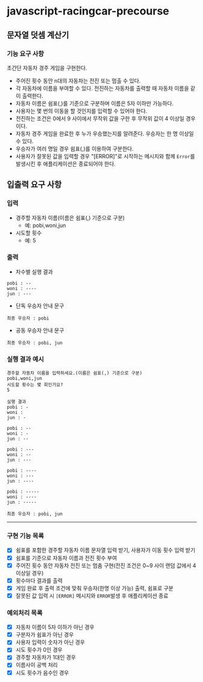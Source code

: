 # javascript-racingcar-precourse

## **문자열 덧셈 계산기**

### **기능 요구 사항**

초간단 자동차 경주 게임을 구현한다.

- 주어진 횟수 동안 n대의 자동차는 전진 또는 멈출 수 있다.
- 각 자동차에 이름을 부여할 수 있다. 전진하는 자동차를 출력할 때 자동차 이름을 같이 출력한다.
- 자동차 이름은 쉼표(,)를 기준으로 구분하며 이름은 5자 이하만 가능하다.
- 사용자는 몇 번의 이동을 할 것인지를 입력할 수 있어야 한다.
- 전진하는 조건은 0에서 9 사이에서 무작위 값을 구한 후 무작위 값이 4 이상일 경우이다.
- 자동차 경주 게임을 완료한 후 누가 우승했는지를 알려준다. 우승자는 한 명 이상일 수 있다.
- 우승자가 여러 명일 경우 쉼표(,)를 이용하여 구분한다.
- 사용자가 잘못된 값을 입력할 경우 "[ERROR]"로 시작하는 메시지와 함께 `Error`를 발생시킨 후 애플리케이션은 종료되어야 한다.

## **입출력 요구 사항**

### **입력**

- 경주할 자동차 이름(이름은 쉼표(,) 기준으로 구분)
  - 예: pobi,woni,jun
- 시도할 횟수
  - 예: 5

### **출력**

- 차수별 실행 결과

```
pobi : --
woni : ----
jun : ---
```

- 단독 우승자 안내 문구
```
최종 우승자 : pobi
```

- 공동 우승자 안내 문구
```
최종 우승자 : pobi, jun
```

### **실행 결과 예시**

```
경주할 자동차 이름을 입력하세요.(이름은 쉼표(,) 기준으로 구분)
pobi,woni,jun
시도할 횟수는 몇 회인가요?
5

실행 결과
pobi : -
woni : 
jun : -

pobi : --
woni : -
jun : --

pobi : ---
woni : --
jun : ---

pobi : ----
woni : ---
jun : ----

pobi : -----
woni : ----
jun : -----

최종 우승자 : pobi, jun
```

---

### 구현 기능 목록 

- [x] 쉼표를 포함한 경주할 자동차 이름 문자열 입력 받기, 사용자가 이동 횟수 입력 받기
- [x] 쉼표를 기준으로 자동차 이름과 전진 횟수 부여
- [x] 주어진 횟수 동안 자동차 전진 또는 멈춤 구현(전진 조건은 0~9 사이 랜덤 값에서 4 이상일 경우)
- [x] 횟수마다 결과를 출력
- [x] 게임 완료 후 출력 조건에 맞춰 우승자(한명 이상 가능) 출력, 쉼표로 구분
- [x] 잘못된 값 입력 시 `[ERROR]` 메시지와 `ERROR`발생 후 애플리케이션 종료 

### 예외처리 목록 

- [x] 자동차 이름이 5자 이하가 아닌 경우
- [x] 구분자가 쉼표가 아닌 경우
- [x] 사용자 입력이 숫자가 아닌 경우
- [x] 시도 횟수가 0인 경우
- [x] 경주할 자동차가 1대인 경우
- [x] 이름사이 공백 처리
- [x] 시도 횟수가 음수인 경우